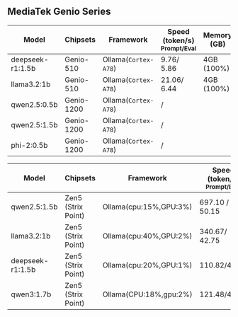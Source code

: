 ## MediaTek Genio Series
  
  | Model            |  Chipsets  |    Framework          |    Speed (token/s)<br><sub>Prompt/Eval |   Memory (GB) |  Power (Watt) |     Temp (°C)    |
  |------------------|------------|-----------------------|--------------------|---------------|---------------|------------------|
  | deepseek-r1:1.5b |  Genio-510 | Ollama(`Cortex-A78`)   |   9.76/ 5.86      | 4GB (100%)    |               |                  |
  | llama3.2:1b      |  Genio-510 | Ollama(`Cortex-A78`)   |   21.06/ 6.44     | 4GB (100%)    |               |                  |
  | qwen2.5:0.5b     |  Genio-1200 | Ollama(`Cortex-A78`)       |        /          |               |               |                  |
  | qwen2.5:1.5b     |  Genio-1200 | Ollama(`Cortex-A78`)       |        /          |               |               |                  |
  | phi-2:0.5b       |  Genio-1200 | Ollama(`Cortex-A78`)       |        /          |               |               |                  |

  | Model            |       Chipsets      |    Framework          |    Speed (token/s)<br><sub>Prompt/Eval |   Memory (GB) |  Power (Watt) |     Temp (°C)    |
  |------------------|---------------------|-----------------------|--------------------|---------------|---------------|------------------|
  | qwen2.5:1.5b     |  Zen5 (Strix Point) | Ollama(cpu:15%,GPU:3%)   |   697.10 / 50.15    | 3.8GB (12%)    |               |                  |
  | llama3.2:1b      |  Zen5 (Strix Point) | Ollama(cpu:40%,GPU:2%)   |   340.67/ 42.75     | 4.2GB (14%)   |               |                  |
  | deepseek-r1:1.5b |  Zen5 (Strix Point) | Ollama(cpu:20%,GPU:1%)   |    110.82/49.21     | 3.8GB (12%)           |               |                  |
  | qwen3:1.7b       |  Zen5 (Strix Point) | Ollama(CPU:18%,gpu:2%)   |    121.48/42.00     |               |               |                  |
